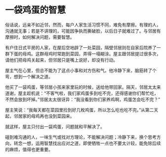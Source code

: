 # 一袋鸡蛋的智慧

俗话说，远亲不如近邻，然而，每户人家生活习惯不同，难免有摩擦。有理的人，沟通就无事；若是不讲理的，可能因争执而撕破脸，以后日子就难过了。与邻居有摩擦时，如何解决问题，需要智慧。 

有户住日式平房的人家，在屋后空地辟了一处菜园，隔壁邻居则在自家后院养了一群下蛋的母鸡。这群母鸡时常跑到菜园，弄得一塌糊涂。屋主跟邻居提过很多次，请他们把母鸡关起来，但邻居只是嘴上说好，却没有行动。 

屋主气在心里，但总不能为了这点小事和对方伤和气。他冷静下来，脑筋转了个弯，想到一个解决之道。 

他买了一袋鸡蛋，等邻居小孩来家里玩的时候，送给他带回家。隔天，邻居太太来道谢，屋主趁机说：“不客气啦，我们家鸡蛋多到吃不完，还得感谢你们帮忙吃，不然会放到坏掉。”邻居太太很讶异：“我没看到你们家养鸡啊，鸡蛋怎会吃不完？” 

屋主笑说：“我每天都在菜园里捡到好几枚鸡蛋，所以怎么吃也吃不完。”从第二天起，邻居家的母鸡再也没到菜园来。 

就这样，屋主只付出一袋鸡蛋，问题就和平解决了。 

碰到难沟通的人，一味生气或找对方理论，不能解决问题；冷静下来，换个思考方向，转念一想，运用智慧找出应对之道，即使牺牲一点也不要太计较，能免除后续的麻烦，值得也更重要。